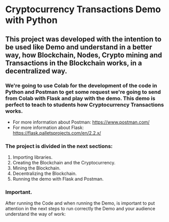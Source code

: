 # Cryptocurrency Transactions Demo with Python

## This project was developed with the intention to be used like Demo and understand in a better way, how Blockchain, Nodes, Crypto mining and Transactions in the Blockchain works, in a decentralized way.

### We're going to use Colab for the development of the code in Python and Postman to get some request we're going to send from Colab with Flask and play with the demo. This demo is perfect to teach to students how Cryptocurrency Transactions works. 

- For more information about Postman: https://www.postman.com/
- For more information about Flask: https://flask.palletsprojects.com/en/2.2.x/

### The project is divided in the next sections:  

1. Importing libraries.
2. Creating the Blockchain and the Cryptocurrency.
3. Mining the Blockchain.
4. Decentralizing the Blockchain.
5. Running the demo with Flask and Postman.

### Important. 

After running the Code and when running the Demo, is important to put attention in the next steps to run correctly the Demo and your audience understand the way of work: 

